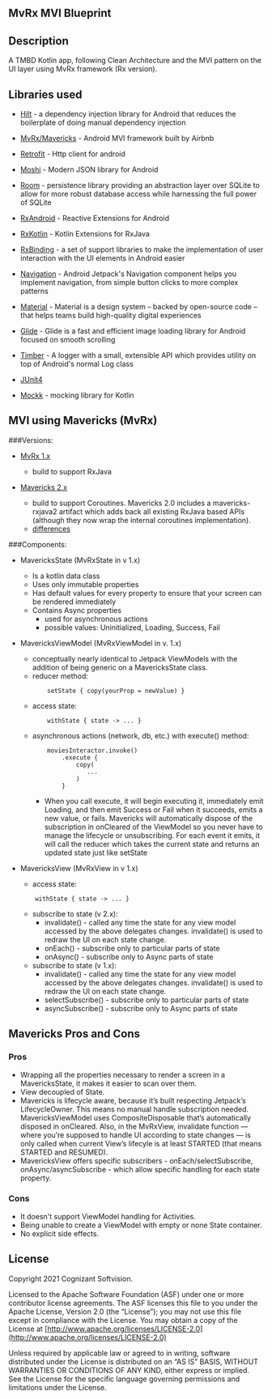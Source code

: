 ## MvRx MVI Blueprint


Description
------------------------

A TMBD Kotlin app, following Clean Architecture and the MVI pattern on the UI layer using MvRx framework (Rx version).


Libraries used
------------------------

* [Hilt](https://dagger.dev/hilt/) - a dependency injection library for Android that reduces the boilerplate of doing manual dependency injection

* [MvRx/Mavericks](https://github.com/airbnb/mavericks) - Android MVI framework built by Airbnb

* [Retrofit](https://square.github.io/retrofit/) - Http client for android

* [Moshi](https://github.com/square/moshi) - Modern JSON library for Android

* [Room](https://developer.android.com/jetpack/androidx/releases/room) - persistence library providing an abstraction layer over SQLite to allow for more robust database access while harnessing the full power of SQLite

* [RxAndroid](https://github.com/ReactiveX/RxAndroid) - Reactive Extensions for Android

* [RxKotlin](https://github.com/ReactiveX/RxKotlin) - Kotlin Extensions for RxJava

* [RxBinding](https://github.com/JakeWharton/RxBinding) - a set of support libraries to make the implementation of user interaction with the UI elements in Android easier

* [Navigation](https://developer.android.com/guide/navigation/navigation-getting-started) - Android Jetpack's Navigation component helps you implement navigation, from simple button clicks to more complex patterns

* [Material](https://material.io/develop/android/docs/getting-started) - Material is a design system – backed by open-source code – that helps teams build high-quality digital experiences

* [Glide](https://bumptech.github.io/glide/) - Glide is a fast and efficient image loading library for Android focused on smooth scrolling

* [Timber](https://github.com/JakeWharton/timber) - A logger with a small, extensible API which provides utility on top of Android's normal Log class

* [JUnit4](https://junit.org/junit4/)

* [Mockk](https://mockk.io/) - mocking library for Kotlin


MVI using Mavericks (MvRx)
------------------------

###Versions:

* [MvRx 1.x](https://github.com/airbnb/mavericks/wiki)  
    - build to support RxJava

* [Mavericks 2.x](https://airbnb.io/mavericks/#/) 
    - build to support Coroutines. Mavericks 2.0 includes a mavericks-rxjava2 artifact which adds back all existing RxJava based APIs (although they now wrap the internal coroutines implementation).
    - [differences](https://airbnb.io/mavericks/#/new-2x)

###Components:

* MavericksState (MvRxState in v 1.x)
    - Is a kotlin data class
    - Uses only immutable properties
    - Has default values for every property to ensure that your screen can be rendered immediately
    - Contains Async properties 
        - used for asynchronous actions
        - possible values: Uninitialized, Loading, Success, Fail

* MavericksViewModel (MvRxViewModel in v. 1.x)
    - conceptually nearly identical to Jetpack ViewModels with the addition of being generic on a MavericksState class.
    - reducer method: 
        ```
            setState { copy(yourProp = newValue) } 
        ```
    - access state:
        ```
            withState { state -> ... }
        ```
    - asynchronous actions (network, db, etc.) with execute() method:
        ```
            moviesInteractor.invoke()
                .execute {
                    copy(
                       ...
                    )
                }
        ```
         - When you call execute, it will begin executing it, immediately emit Loading, and then emit Success or Fail when it succeeds, emits a new value, or fails.
           Mavericks will automatically dispose of the subscription in onCleared of the ViewModel so you never have to manage the lifecycle or unsubscribing.
           For each event it emits, it will call the reducer which takes the current state and returns an updated state just like setState

* MavericksView (MvRxView in v 1.x)
    - access state:
    ```
        withState { state -> ... }
    ```
    - subscribe to state (v 2.x):
        - invalidate() - called any time the state for any view model accessed by the above delegates changes. invalidate() is used to redraw the UI on each state change.
        - onEach() - subscribe only to particular parts of state
        - onAsync() - subscribe only to Async parts of state
    - subscribe to state (v 1.x):
        - invalidate() - called any time the state for any view model accessed by the above delegates changes. invalidate() is used to redraw the UI on each state change.
        - selectSubscribe() - subscribe only to particular parts of state
        - asyncSubscribe() - subscribe only to Async parts of state


Mavericks Pros and Cons
------------------------

### Pros
* Wrapping all the properties necessary to render a screen in a MavericksState, it makes it easier to scan over them.
* View decoupled of State.
* Mavericks is lifecycle aware, because it’s built respecting Jetpack’s LifecycleOwner. This means no manual handle subscription needed. MavericksViewModel uses CompositeDisposable that’s automatically disposed in onCleared. Also, in the MvRxView, invalidate function — where you’re supposed to handle UI according to state changes — is only called when current View’s lifecyle is at least STARTED (that means STARTED and RESUMED).
* MavericksView offers specific subscribers - onEach/selectSubscribe, onAsync/asyncSubscribe - which allow specific handling for each state property.

### Cons
* It doesn't support ViewModel handling for Activities.
* Being unable to create a ViewModel with empty or none State container.
* No explicit side effects.


License
-------
Copyright 2021 Cognizant Softvision.

Licensed to the Apache Software Foundation (ASF) under one or more contributor license agreements. The ASF licenses this file to you under the Apache License, Version 2.0 (the “License”); you may not
use this file except in compliance with the License. You may obtain a copy of
the License at [http://www.apache.org/licenses/LICENSE-2.0](http://www.apache.org/licenses/LICENSE-2.0)

Unless required by applicable law or agreed to in writing, software
distributed under the License is distributed on an “AS IS” BASIS, WITHOUT
WARRANTIES OR CONDITIONS OF ANY KIND, either express or implied. See the
License for the specific language governing permissions and limitations under the License.